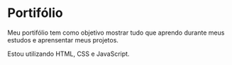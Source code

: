 # Portifólio

Meu portifólio tem como objetivo mostrar tudo que aprendo durante meus estudos e aprensentar meus projetos.

Estou utilizando HTML, CSS e JavaScript.
